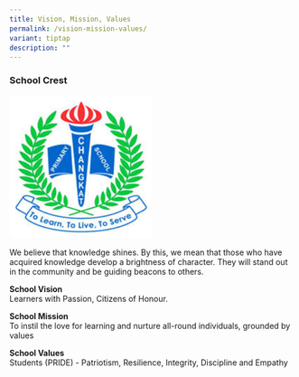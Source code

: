 ```yaml
---
title: Vision, Mission, Values
permalink: /vision-mission-values/
variant: tiptap
description: ""
---
```

<h3>School Crest</h3>
<div class="isomer-image-wrapper">
<img style="width: 50%;" height="auto" width="100%" alt="" src="/images/Site/School Crest.jpg">
</div>
<p>We believe that knowledge shines. By this, we mean that those who have
acquired knowledge develop a brightness of character. They will stand out
in the community and be guiding beacons to others.</p>
<p></p>
<p><strong>School Vision</strong> 
<br>Learners with Passion, Citizens of Honour.</p>
<p><strong>School Mission</strong> 
<br>To instil the love for learning and nurture all-round individuals, grounded
by values</p>
<p><strong>School Values</strong> 
<br>Students (PRIDE) - Patriotism, Resilience, Integrity, Discipline and Empathy</p>